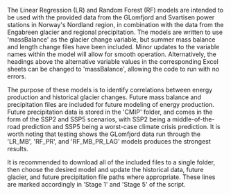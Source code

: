 The Linear Regression (LR) and Random Forest (RF) models are intended to be used with the provided data from the GLomfjord and Svartisen power stations in Norway's Nordland region, in combination with the data from the Engabreen glacier and regional precipitation.
The models are written to use 'massBalance' as the glacier change variable, but summer mass balance and length change files have been included. Minor updates to the variable names within the model will allow for smooth operation. 
Alternatively, the headings above the alternative variable values in the corresponding Excel sheets can be changed to 'massBalance', allowing the code to run with no errors.

The purpose of these models is to identify correlations between energy production and historical glacier changes. Future mass balance and precipitation files are included for future modeling of energy production.
Future precipitation data is stored in the 'CMIP' folder, and comes in the form of the SSP2 and SSP5 scenarios, with SSP2 being a middle-of-the-road prediction and SSP5 being a worst-case climate crisis prediction.
It is worth noting that testing shows the GLomfjord data run through the 'LR_MB', 'RF_PR', and 'RF_MB_PR_LAG' models produces the strongest results.

It is recommended to download all of the included files to a single folder, then choose the desired model and update the historical data, future glacier, and future precipitation file paths where appropriate. These lines are marked accordingly in 'Stage 1' and 'Stage 5' of the script.
